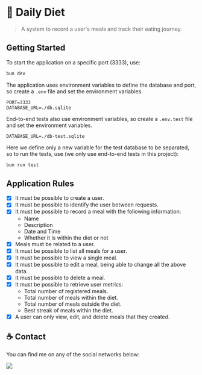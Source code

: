 
# 🥗 Daily Diet

> A system to record a user's meals and track their eating journey.

## Getting Started

To start the application on a specific port (3333), use:

```bash
bun dev
```

The application uses environment variables to define the database and port, so create a `.env` file and set the environment variables.

```env
PORT=3333
DATABASE_URL=./db.sqlite
```

End-to-end tests also use environment variables, so create a `.env.test` file and set the environment variables.

```env
DATABASE_URL=./db-test.sqlite
```

Here we define only a new variable for the test database to be separated, so to run the tests, use (we only use end-to-end tests in this project):

```bash
bun run test
```

## Application Rules

- [x] It must be possible to create a user.
- [x] It must be possible to identify the user between requests.
- [x] It must be possible to record a meal with the following information:
  - Name
  - Description
  - Date and Time
  - Whether it is within the diet or not
- [x] Meals must be related to a user.
- [x] It must be possible to list all meals for a user.
- [x] It must be possible to view a single meal.
- [x] It must be possible to edit a meal, being able to change all the above data.
- [x] It must be possible to delete a meal.
- [x] It must be possible to retrieve user metrics:
  - Total number of registered meals.
  - Total number of meals within the diet.
  - Total number of meals outside the diet.
  - Best streak of meals within the diet.
- [x] A user can only view, edit, and delete meals that they created.

## ☕ Contact

You can find me on any of the social networks below:

<a href="https://www.linkedin.com/in/nathanpalatin/" target="_blank"><img src="https://img.shields.io/badge/-LinkedIn-%230077B5?style=for-the-badge&logo=linkedin&logoColor=white" target="_blank"></a>
